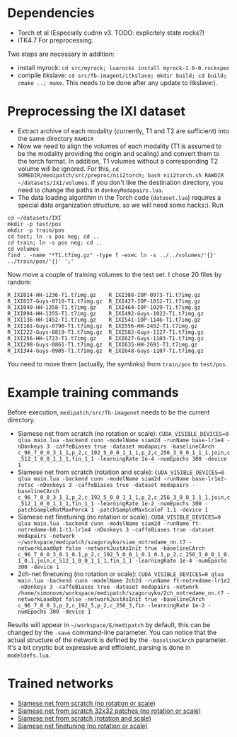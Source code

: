 # Dependencies
* Torch et al (Especially cudnn v3. TODO: explicitely state rocks?)
* ITK4.7 For preprocessing.

Two steps are necessary in addition:
- install myrock: `cd src/myrock; luarocks install myrock-1.0-0.rockspec`
- compile itkslave: `cd src/fb-imagent/itkslave; mkdir build; cd build; cmake ..; make`. This needs to be done after any update to itkslave:).


# Preprocessing the IXI dataset #
* Extract archive of each modality (currently, T1 and T2 are sufficient) into the same directory `RAWDIR`
* Now we need to align the volumes of each modality (T1 is assumed to be the modality providing the origin and scaling) and convert them to the torch format. In addition, T1 volumes without a corresponding T2 volume will be ignored. For this, `cd SOMEDIR/medipatch/src/preproc/nii2torch; bash nii2torch.sh RAWDIR ~/datasets/IXI/volumes`. If you don't like the destination directory, you need to change the paths in `donkeyModapairs.lua`.
* The data loading algorithm in the Torch code (`dataset.lua`) requires a special data organization structure, so we will need some hacks:). Run
```
cd ~/datasets/IXI
mkdir -p test/pos
mkdir -p train/pos
cd test; ln -s pos neg; cd ..
cd train; ln -s pos neg; cd ..
cd volumes
find . -name "*T1.t7img.gz" -type f -exec ln -s ../../volumes/'{}' ../train/pos/'{}' ';'
```
Now move a couple of training volumes to the test set. I chose 20 files by random:
```
R_IXI014-HH-1236-T1.t7img.gz    R_IXI388-IOP-0973-T1.t7img.gz
R_IXI027-Guys-0710-T1.t7img.gz  R_IXI427-IOP-1012-T1.t7img.gz
R_IXI049-HH-1358-T1.t7img.gz    R_IXI464-IOP-1029-T1.t7img.gz
R_IXI094-HH-1355-T1.t7img.gz    R_IXI492-Guys-1022-T1.t7img.gz
R_IXI136-HH-1452-T1.t7img.gz    R_IXI541-IOP-1146-T1.t7img.gz
R_IXI181-Guys-0790-T1.t7img.gz  R_IXI556-HH-2452-T1.t7img.gz
R_IXI222-Guys-0819-T1.t7img.gz  R_IXI582-Guys-1127-T1.t7img.gz
R_IXI256-HH-1723-T1.t7img.gz    R_IXI627-Guys-1103-T1.t7img.gz
R_IXI298-Guys-0861-T1.t7img.gz  R_IXI635-HH-2691-T1.t7img.gz
R_IXI344-Guys-0905-T1.t7img.gz  R_IXI648-Guys-1107-T1.t7img.gz
```
You need to move them (actually, the symlinks) from `train/pos` to `test/pos`.

# Example training commands #
Before execution, `medipatch/src/fb-imagenet` needs to be the current directory. 

* Siamese net from scratch (no rotation or scale): `CUDA_VISIBLE_DEVICES=0 qlua main.lua -backend cunn -modelName siam2d -runName base-lr1e4 -nDonkeys 3 -caffeBiases true -dataset modapairs -baselineCArch c_96_7_0_0_3_1_1,p_2,c_192_5_0_0_1_1_1,p_2,c_256_3_0_0_1_1_1,join,c_512_1_0_0_1_1_1,fin_1_1 -learningRate 1e-4 -numEpochs 300 -device 1`
* Siamese net from scratch (rotation and scale): `CUDA_VISIBLE_DEVICES=0 qlua main.lua -backend cunn -modelName siam2d -runName base-lr1e2-rotsc -nDonkeys 3 -caffeBiases true -dataset modapairs -baselineCArch c_96_7_0_0_3_1_1,p_2,c_192_5_0_0_1_1_1,p_2,c_256_3_0_0_1_1_1,join,c_512_1_0_0_1_1_1,fin_1_1 -learningRate 1e-2 -numEpochs 300 -patchSampleRotMaxPercA 1 -patchSampleMaxScaleF 1.1 -device 1 `
* Siamese net finetuning (no rotation or scale): `CUDA_VISIBLE_DEVICES=0 qlua main.lua -backend cunn -modelName siam2d -runName ft-notredame-b0.1-t1-lr1e4 -nDonkeys 3 -caffeBiases true -dataset modapairs -network ~/workspace/medipatch/szagoruyko/siam_notredame_nn.t7 -networkLoadOpt false -networkJustAsInit true -baselineCArch c_96_7_0_0_3_0.1_0.1,p_2,c_192_5_0_0_1_0.1_0.1,p_2,c_256_3_0_0_1_0.1_0.1,join,c_512_1_0_0_1_1_1,fin_1_1 -learningRate 1e-4 -numEpochs 300 -device 1`
* 2ch-net finetuning (no rotation or scale): `CUDA_VISIBLE_DEVICES=0 qlua main.lua -backend cunn -modelName 2ch2d -runName ft-notredame-lr1e2 -nDonkeys 3 -caffeBiases true -dataset modapairs -network /home/simonovm/workspace/medipatch/szagoruyko/2ch_notredame_nn.t7 -networkLoadOpt false -networkJustAsInit true -baselineCArch c_96_7_0_0_3,p_2,c_192_5,p_2,c_256_3,fin -learningRate 1e-2 -numEpochs 300 -device 1`

Results will appear in `~/workspace/E/medipatch` by default, this can be changed by the `-save` command-line parameter. You can notice that the actual structure of the network is defined by the `-baselineCArch` parameter. It's a bit cryptic but expressive and efficient, parsing is done in `modeldefs.lua`.

# Trained networks #
* [Siamese net from scratch (no rotation or scale)](http://imagine.enpc.fr/~simonovm/medipatch/nets/main-siam2d/20150712-205257-base-lr1e4/network.net)
* [Siamese net from scratch 32x32 patches (no rotation or scale)](http://imagine.enpc.fr/~simonovm/medipatch/nets/main-siam2d/20150712-205529-base-patch32-lr1e4/network.net)
* [Siamese net from scratch (rotation and scale)](http://imagine.enpc.fr/~simonovm/medipatch/nets/main-siam2d/20150715-102119-base-lr1e2-rotsc/network.net)
* [Siamese net finetuning (no rotation or scale)](http://imagine.enpc.fr/~simonovm/medipatch/nets/main-siam2d/20150712-205257-base-lr1e4/network.net)


